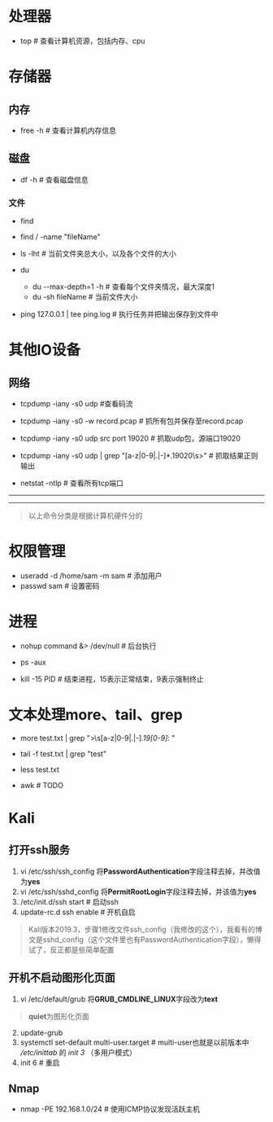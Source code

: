 # 处理器
- top # 查看计算机资源，包括内存、cpu

# 存储器
## 内存
- free -h # 查看计算机内存信息

## 磁盘
- df -h # 查看磁盘信息

### 文件
- find
 - find / -name "fileName"

- ls -lht # 当前文件夹总大小，以及各个文件的大小

- du
  - du --max-depth=1 -h # 查看每个文件夹情况，最大深度1
  - du -sh fileName # 当前文件大小

- ping 127.0.0.1 | tee ping.log # 执行任务并把输出保存到文件中

# 其他IO设备
## 网络
- tcpdump -iany -s0 udp #查看码流
- tcpdump -iany -s0 -w record.pcap # 抓所有包并保存至record.pcap
- tcpdump -iany -s0 udp src port 19020 # 抓取udp包，源端口19020
- tcpdump -iany -s0 udp | grep "[a-z|0-9|.|-]*\.19020\s>" # 抓取结果正则输出

- netstat -ntlp # 查看所有tcp端口

***
***
> 以上命令分类是根据计算机硬件分的
# 权限管理
- useradd -d /home/sam -m sam # 添加用户
- passwd sam # 设置密码

# 进程
- nohup command &> /dev/null # 后台执行

- ps -aux

- kill -15 PID # 结束进程，15表示正常结束，9表示强制终止

# 文本处理more、tail、grep

- more test.txt | grep ">\s[a-z|0-9|.|-]*\.19[0-9]*: "

- tail -f test.txt | grep "test"

- less test.txt

- awk # TODO

# Kali
## 打开ssh服务
1. vi /etc/ssh/ssh_config
将**PasswordAuthentication**字段注释去掉，并改值为**yes**
2. vi /etc/ssh/sshd_config
将**PermitRootLogin**字段注释去掉，并该值为**yes**
3. /etc/init.d/ssh start # 启动ssh
4. update-rc.d ssh enable  # 开机自启
> Kali版本2019.3，步骤1修改文件ssh_config（我修改的这个），我看有的博文是sshd_config（这个文件里也有PasswordAuthentication字段），懒得试了，反正都是些简单配置

## 开机不启动图形化页面
1. vi /etc/default/grub
将**GRUB_CMDLINE_LINUX**字段改为**text**
> **quiet**为图形化页面
2. update-grub
3. systemctl set-default multi-user.target # multi-user也就是以前版本中 */etc/inittab* 的 *init 3* （多用户模式）
4. init 6 # 重启

## Nmap
- nmap -PE 192.168.1.0/24 # 使用ICMP协议发现活跃主机